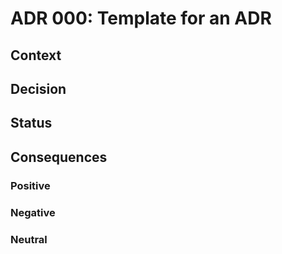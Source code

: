 # ADR 000: Template for an ADR

## Context

## Decision

## Status

## Consequences

### Positive

### Negative

### Neutral
